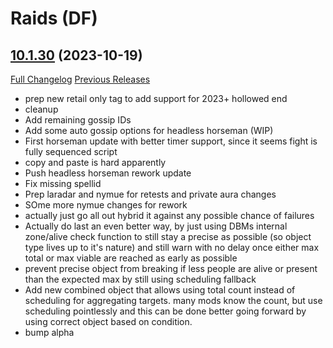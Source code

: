 # <DBM Mod> Raids (DF)

## [10.1.30](https://github.com/DeadlyBossMods/DBM-Retail/tree/10.1.30) (2023-10-19)
[Full Changelog](https://github.com/DeadlyBossMods/DBM-Retail/compare/10.1.29...10.1.30) [Previous Releases](https://github.com/DeadlyBossMods/DBM-Retail/releases)

- prep new retail only tag to add support for 2023+ hollowed end  
- cleanup  
- Add remaining gossip IDs  
- Add some auto gossip options for headless horseman (WIP)  
- First horseman update with better timer support, since it seems fight is fully sequenced script  
- copy and paste is hard apparently  
- Push headless horseman rework update  
- Fix missing spellid  
- Prep laradar and nymue for retests and private aura changes  
- SOme more nymue changes for rework  
- actually just go all out hybrid it against any possible chance of failures  
- Actually do last an even better way, by just using DBMs internal zone/alive check function to still stay a precise as possible (so object type lives up to it's nature) and still warn with no delay once either max total or max viable are reached as early as possible  
- prevent precise object from breaking if less people are alive or present than the expected max by still using scheduling fallback  
- Add new combined object that allows using total count instead of scheduling for aggregating targets. many mods know the count, but use scheduling pointlessly and this can be done better going forward by using correct object based on condition.  
- bump alpha  
